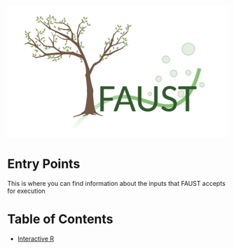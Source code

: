 ![faust_logo](documentation/images/logos/faust_logo.png)

# Entry Points

This is where you can find information about the inputs that FAUST accepts for execution

# Table of Contents

<!-- START doctoc generated TOC please keep comment here to allow auto update -->
<!-- DON'T EDIT THIS SECTION, INSTEAD RE-RUN doctoc TO UPDATE -->

-   [Interactive R](#interactive-r)

<!-- END doctoc generated TOC please keep comment here to allow auto update -->

